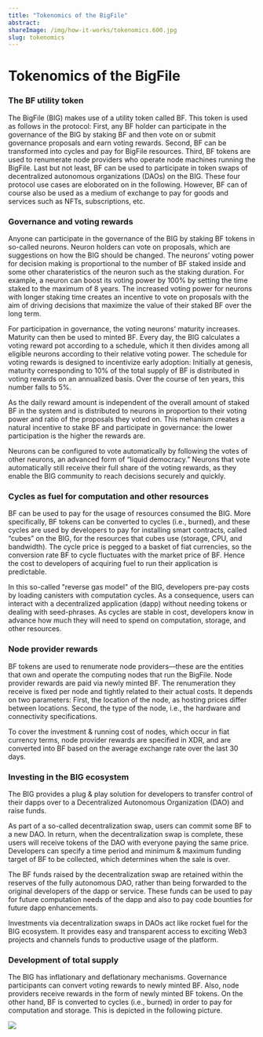 ```yaml
---
title: "Tokenomics of the BigFile"
abstract: 
shareImage: /img/how-it-works/tokenomics.600.jpg
slug: tokenomics
---
```


# Tokenomics of the BigFile


### The BF utility token

The BigFile (BIG) makes use of a utility token called BF. This token is used as follows in the protocol: First, any BF holder can participate in the governance of the BIG by staking BF and then vote on or submit governance proposals and earn voting rewards. Second, BF can be transformed into cycles and pay for BigFile resources. Third, BF tokens are used to renumerate node providers who operate node machines running the BigFile. Last but not least, BF can be used to participate in token swaps of decentralized autonomous organizations (DAOs) on the BIG. These four protocol use cases are eloborated on in the following. However, BF can of course also be used as a medium of exchange to pay for goods and services such as NFTs, subscriptions, etc.

### Governance and voting rewards

Anyone can participate in the governance of the BIG by staking BF tokens in so-called neurons. Neuron holders can vote on proposals, which are suggestions on how the BIG should be changed. The neurons’ voting power for decision making is proportional to the number of BF staked inside and some other charateristics of the neuron such as the staking duration. For example, a neuron can boost its voting power by 100% by setting the time staked to the maximum of 8 years. The increased voting power for neurons with longer staking time creates an incentive to vote on proposals with the aim of driving decisions that maximize the value of their staked BF over the long term.

For participation in governance, the voting neurons' maturity increases. Maturity can then be used to minted BF. Every day, the BIG calculates a voting reward pot according to a schedule, which it then divides among all eligible neurons according to their relative voting power. The schedule for voting rewards is designed to incentivize early adoption: Initially at genesis, maturity corresponding to 10% of the total supply of BF is distributed in voting rewards on an annualized basis. Over the course of ten years, this number falls to 5%.

As the daily reward amount is independent of the overall amount of staked BF in the system and is distributed to neurons in proportion to their voting power and ratio of the proposals they voted on. This mehanism creates a natural incentive to stake BF and participate in governance: the lower participation is the higher the rewards are. 

Neurons can be configured to vote automatically by following the votes of other neurons, an advanced form of “liquid democracy.” Neurons that vote automatically still receive their full share of the voting rewards, as they enable the BIG community to reach decisions securely and quickly.

### Cycles as fuel for computation and other resources

BF can be used to pay for the usage of resources consumed the BIG. More specifically, BF tokens can be converted to cycles (i.e., burned), and these cycles are used by developers to pay for installing smart contracts, called “cubes” on the BIG, for the resources that cubes use (storage, CPU, and bandwidth). The cycle price is pegged to a basket of fiat currencies, so the conversion rate BF to cycle fluctuates with the market price of BF. Hence the cost to developers of acquiring fuel to run their application is predictable.

In this so-called "reverse gas model" of the BIG, developers pre-pay costs by loading canisters with computation cycles. As a consequence, users can interact with a decentralized application (dapp) without needing tokens or dealing with seed-phrases. As cycles are stable in cost, developers know in advance how much they will need to spend on computation, storage, and other resources.

### Node provider rewards

BF tokens are used to renumerate node providers—these are the entities that own and operate the computing nodes that run the BigFile. Node provider rewards are paid via newly minted BF. The renumeration they receive is fixed per node and tightly related to their actual costs. It depends on two parameters: First, the location of the node, as hosting prices differ between locations. Second, the type of the node, i.e., the hardware and connectivity specifications.



To cover the investment & running cost of nodes, which occur in fiat currency terms, node provider rewards are specified in XDR, and are converted into BF based on the average exchange rate over the last 30 days.

### Investing in the BIG ecosystem

The BIG provides a plug & play solution for developers to transfer control of their dapps over to a Decentralized Autonomous Organization (DAO) and raise funds.

As part of a so-called decentralization swap, users can commit some BF to a new DAO. In return, when the decentralization swap is complete, these users will receive tokens of the DAO with everyone paying the same price. Developers can specify a time period and minimum & maximum funding target of BF to be collected, which determines when the sale is over.

The BF funds raised by the decentralization swap are retained within the reserves of the fully autonomous DAO, rather than being forwarded to the original developers of the dapp or service. These funds can be used to pay for future computation needs of the dapp and also to pay code bounties for future dapp enhancements.

Investments via decentralization swaps in DAOs act like rocket fuel for the BIG ecosystem. It provides easy and transparent access to exciting Web3 projects and channels funds to productive usage of the platform.

### Development of total supply

The BIG has inflationary and deflationary mechanisms. Governance participants can convert voting rewards to newly minted BF. Also, node providers receive rewards in the form of newly minted BF tokens. On the other hand, BF is converted to cycles (i.e., burned) in order to pay for computation and storage. This is depicted in the following picture.

![](/img/how-it-works/deflation_inflation.png)
